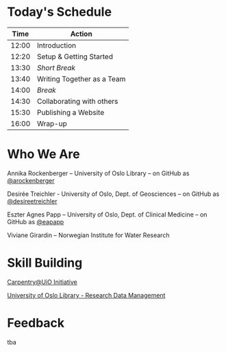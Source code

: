 # Today's Schedule

|Time|Action|
|---|---|
|12:00|Introduction|
|12:20|Setup & Getting Started|
|13:30|*Short Break*|
|13:40|Writing Together as a Team|
|14:00|*Break*|
|14:30|Collaborating with others|
|15:30|Publishing a Website|
|16:00|Wrap-up|


# Who We Are

Annika Rockenberger – University of Oslo Library – on GitHub as [@arockenberger](https://github.com/arockenberger)

Desirée Treichler - University of Oslo, Dept. of Geosciences – on GitHub as [@desireetreichler](https://github.com/desireetreichler)

Eszter Agnes Papp – University of Oslo, Dept. of Clinical Medicine – on GitHub as [@eapapp](https://github.com/eapapp)

Viviane Girardin – Norwegian Institute for Water Research

# Skill Building

[Carpentry@UiO Initiative](https://www.uio.no/english/for-employees/support/research/research-data/training/carpentry/) 

[University of Oslo Library - Research Data Management](https://www.uio.no/english/for-employees/support/research/research-data-management/index.html)

# Feedback

tba

